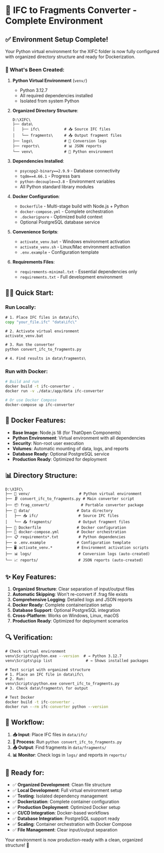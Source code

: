 # 🚀 IFC to Fragments Converter - Complete Environment

## ✅ Environment Setup Complete!

Your Python virtual environment for the XIFC folder is now fully configured with organized directory structure and ready for Dockerization.

### 📁 What's Been Created:

1. **Python Virtual Environment** (`venv/`)
   - Python 3.12.7
   - All required dependencies installed
   - Isolated from system Python

2. **Organized Directory Structure**:
   ```
   D:\XIFC\
   ├── data\
   │   ├── ifc\           # 📥 Source IFC files
   │   └── fragments\     # 📤 Output fragment files
   ├── logs\              # 📄 Conversion logs
   ├── reports\           # 📊 JSON reports
   └── venv\              # 🐍 Python environment
   ```

3. **Dependencies Installed**:
   - `psycopg2-binary==2.9.9` - Database connectivity
   - `tqdm==4.66.1` - Progress bars  
   - `python-decouple==3.8` - Environment variables
   - All Python standard library modules

4. **Docker Configuration**:
   - `Dockerfile` - Multi-stage build with Node.js + Python
   - `docker-compose.yml` - Complete orchestration
   - `.dockerignore` - Optimized build context
   - Optional PostgreSQL database service

5. **Convenience Scripts**:
   - `activate_venv.bat` - Windows environment activation
   - `activate_venv.sh` - Linux/Mac environment activation
   - `.env.example` - Configuration template

6. **Requirements Files**:
   - `requirements-minimal.txt` - Essential dependencies only
   - `requirements.txt` - Full development environment

## 🏃‍♂️ Quick Start:

### Run Locally:
```cmd
# 1. Place IFC files in data\ifc\
copy "your_file.ifc" "data\ifc\"

# 2. Activate virtual environment
activate_venv.bat

# 3. Run the converter
python convert_ifc_to_fragments.py

# 4. Find results in data\fragments\
```

### Run with Docker:
```bash
# Build and run
docker build -t ifc-converter .
docker run -v ./data:/app/data ifc-converter

# Or use Docker Compose
docker-compose up ifc-converter
```

## 🐳 Docker Features:

- **Base Image**: Node.js 18 (for ThatOpen Components)
- **Python Environment**: Virtual environment with all dependencies
- **Security**: Non-root user execution
- **Volumes**: Automatic mounting of data, logs, and reports
- **Database Ready**: Optional PostgreSQL service
- **Production Ready**: Optimized for deployment

## 📊 Directory Structure:
```
D:\XIFC\
├── 🐍 venv/                      # Python virtual environment
├── 🗜️ convert_ifc_to_fragments.py # Main converter script  
├── 📦 frag_convert/              # Portable converter package
├── 📁 data/                     # Data directory
│   ├── 📥 ifc/                  # Source IFC files
│   └── 📤 fragments/            # Output fragment files
├── 🐳 Dockerfile                # Docker configuration
├── 🐳 docker-compose.yml        # Docker orchestration
├── 📋 requirements*.txt         # Python dependencies
├── ⚙️ .env.example              # Configuration template
├── 🖥️ activate_venv.*           # Environment activation scripts
├── 📊 logs/                     # Conversion logs (auto-created)
└── 📈 reports/                  # JSON reports (auto-created)
```

## ✨ Key Features:

1. **Organized Structure**: Clear separation of input/output files
2. **Automatic Skipping**: Won't re-convert if .frag file exists
3. **Comprehensive Logging**: Detailed logs and JSON reports
4. **Docker Ready**: Complete containerization setup
5. **Database Support**: Optional PostgreSQL integration
6. **Cross-Platform**: Works on Windows, Linux, macOS
7. **Production Ready**: Optimized for deployment scenarios

## 🔍 Verification:

```cmd
# Check virtual environment
venv\Scripts\python.exe --version  # → Python 3.12.7
venv\Scripts\pip list               # → Shows installed packages

# Test script with organized structure
# 1. Place an IFC file in data\ifc\
# 2. Run:
venv\Scripts\python.exe convert_ifc_to_fragments.py
# 3. Check data\fragments\ for output

# Test Docker
docker build -t ifc-converter .
docker run --rm ifc-converter python --version
```

## 🎯 Workflow:

1. **📥 Input**: Place IFC files in `data/ifc/`
2. **🔄 Process**: Run `python convert_ifc_to_fragments.py`  
3. **📤 Output**: Find fragments in `data/fragments/`
4. **📊 Monitor**: Check logs in `logs/` and reports in `reports/`

## 🎯 Ready for:

- ✅ **Organized Development**: Clean file structure
- ✅ **Local Development**: Full virtual environment setup
- ✅ **Testing**: Isolated dependency management  
- ✅ **Dockerization**: Complete container configuration
- ✅ **Production Deployment**: Optimized Docker setup
- ✅ **CI/CD Integration**: Docker-based workflows
- ✅ **Database Integration**: PostgreSQL support ready
- ✅ **Scaling**: Container orchestration with Docker Compose
- ✅ **File Management**: Clear input/output separation

Your environment is now production-ready with a clean, organized structure! 🎉
